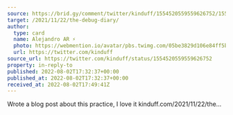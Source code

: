 ```yaml
---
source: https://brid.gy/comment/twitter/kinduff/1554520559559626752/1554520559559626752
target: /2021/11/22/the-debug-diary/
author:
  type: card
  name: Alejandro AR ⚡
  photo: https://webmention.io/avatar/pbs.twimg.com/05be3829d106e84ff5b10684c8583e1aee40460c98da55cf57a1affc8e226e6a.jpg
  url: https://twitter.com/kinduff
source_url: https://twitter.com/kinduff/status/1554520559559626752
property: in-reply-to
published: 2022-08-02T17:32:37+00:00
published_at: 2022-08-02T17:32:37+00:00
received_at: 2022-08-02T17:49:41Z
---
```


Wrote a blog post about this practice, I love it kinduff.com/2021/11/22/the…